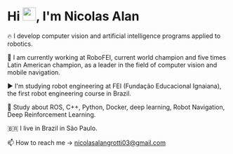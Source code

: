 
<h1 align="left">Hi <img src="https://raw.githubusercontent.com/kaueMarques/kaueMarques/master/hi.gif" height="30px">, I'm Nicolas Alan</h1>

🔥 I develop computer vision and artificial intelligence programs applied to robotics.

🔭 I am currently working at RoboFEI, current world champion and five times Latin American champion, as a leader in the field of computer vision and mobile navigation.

▶️ I'm studying robot engineering at FEI (Fundação Educacional Ignaiana), the first robot engineering course in Brazil.

💬 Study about ROS, C++, Python, Docker, deep learning, Robot Navigation, Deep Reinforcement Learning.

🇧🇷 I live in Brazil in São Paulo.

📫 How to reach me -> nicolasalangrotti03@gmail.com
